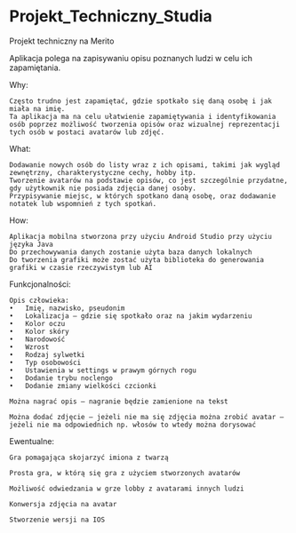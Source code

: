 # Projekt_Techniczny_Studia
Projekt techniczny na Merito

Aplikacja polega na zapisywaniu opisu poznanych ludzi w celu ich zapamiętania.

Why:

    Często trudno jest zapamiętać, gdzie spotkało się daną osobę i jak miała na imię. 
    Ta aplikacja ma na celu ułatwienie zapamiętywania i identyfikowania osób poprzez możliwość tworzenia opisów oraz wizualnej reprezentacji tych osób w postaci avatarów lub zdjęć.
    

What:

    Dodawanie nowych osób do listy wraz z ich opisami, takimi jak wygląd zewnętrzny, charakterystyczne cechy, hobby itp.
    Tworzenie avatarów na podstawie opisów, co jest szczególnie przydatne, gdy użytkownik nie posiada zdjęcia danej osoby.
    Przypisywanie miejsc, w których spotkano daną osobę, oraz dodawanie notatek lub wspomnień z tych spotkań.

How:
    
    Aplikacja mobilna stworzona przy użyciu Android Studio przy użyciu języka Java
    Do przechowywania danych zostanie użyta baza danych lokalnych
    Do tworzenia grafiki może zostać użyta biblioteka do generowania grafiki w czasie rzeczywistym lub AI

    
Funkcjonalności:

    Opis człowieka:
    •	Imię, nazwisko, pseudonim 
    •	Lokalizacja – gdzie się spotkało oraz na jakim wydarzeniu
    •	Kolor oczu
    •	Kolor skóry
    •	Narodowość
    •	Wzrost
    •	Rodzaj sylwetki
    •	Typ osobowości
    •	Ustawienia w settings w prawym górnych rogu
    •	Dodanie trybu noclengo
    •   Dodanie zmiany wielkości czcionki
    
    Można nagrać opis – nagranie będzie zamienione na tekst
    
    Można dodać zdjęcie – jeżeli nie ma się zdjęcia można zrobić avatar – jeżeli nie ma odpowiednich np. włosów to wtedy można dorysować


Ewentualne:

    Gra pomagająca skojarzyć imiona z twarzą

    Prosta gra, w którą się gra z użyciem stworzonych avatarów

    Możliwość odwiedzania w grze lobby z avatarami innych ludzi

    Konwersja zdjęcia na avatar

    Stworzenie wersji na IOS

